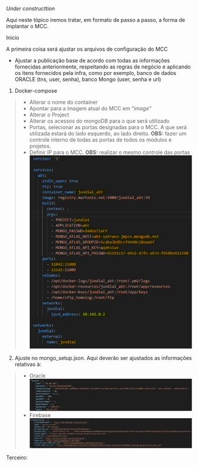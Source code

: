 _Under constructtion_


Aqui neste tópico iremos tratar, em formato de passo a passo, a forma de implantar o MCC.



Inicio

A primeira coisa será ajustar os arquivos de configuração do MCC


- Ajustar a publicação base de acordo com todas as informações fornecidas anteriormente, respeitando as regras de negócio e aplicando os itens fornecidos pela infra, como por exemplo, banco de dados ORACLE (tns, user, senha), banco Mongo (user, senha e url)

1. Docker-compose<br>
> - Alterar o nome do container
> - Apontar para a imagem atual do MCC em _"image"_
> - Alterar o Project
> - Alterar os acessos do mongoDB para o que será utilizado
> - Portas, selecionar as portas designadas para o MCC. A que será utilizada estará do lado esquerdo, ao lado direito. **OBS:** fazer um controle interno de todas as portas de todos os modulos e projetos.
> - Definir IP para o MCC. **OBS:** realizar o mesmo controle das portas
![image.png](/.attachments/image-ad1c2f97-4144-42d8-8707-abb5567cc92e.png)

2. Ajuste no mongo_setup.json.
Aqui deverão ser ajustados as informações relativas à:
> - Oracle
>![image.png](/.attachments/image-d4eabd7f-fc10-4ccc-95ac-0fb2959f8797.png)
>- Firebase
>![image.png](/.attachments/image-6a6e6a19-584d-43ca-92e5-f6efceb16ef0.png)




Terceiro:

